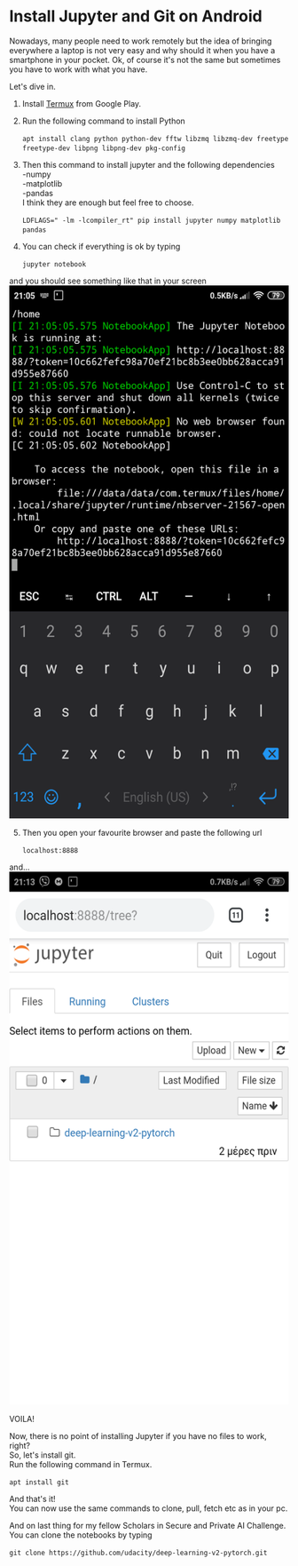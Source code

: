 # Install Jupyter and Git on Android

Nowadays, many people need to work remotely but the idea of bringing everywhere a laptop
is not very easy and why should it when you have a smartphone in your pocket. 
Ok, of course it's not the same but sometimes you have to work with what you have. 

Let's dive in.

1. Install [Termux](https://play.google.com/store/apps/details?id=com.termux) from Google Play.
2. Run the following command to install Python  


   `apt install clang python python-dev fftw libzmq libzmq-dev freetype freetype-dev libpng libpng-dev pkg-config`
  
  
3. Then this command to install jupyter and the following dependencies  
    -numpy  
    -matplotlib  
    -pandas  
     I think they are enough but feel free to choose.  
     
     
   `LDFLAGS=" -lm -lcompiler_rt" pip install jupyter numpy matplotlib pandas`
    
    
4. You can check if everything is ok by typing  


   `jupyter notebook`  
  
  
  and you should see something like that in your screen 
  <img src="https://github.com/telemachosc/Install_Jupyter_on_Android/blob/master/jupyter_running.png" width="540" height="960" />
  
5. Then you open your favourite browser and paste the following url

    `localhost:8888`


and...  
<img src="https://github.com/telemachosc/Install_Jupyter_on_Android/blob/master/jupyter_localhost.png" width="540" height="960" />

VOILA!

Now, there is no point of installing Jupyter if you have no files to work, right?  
So, let's install git.  
Run the following command in Termux.

  `apt install git`

And that's it!  
You can now use the same commands to clone, pull, fetch etc as in your pc.

And on last thing for my fellow Scholars in Secure and Private AI Challenge.  
You can clone the notebooks by typing 

  `git clone https://github.com/udacity/deep-learning-v2-pytorch.git`
